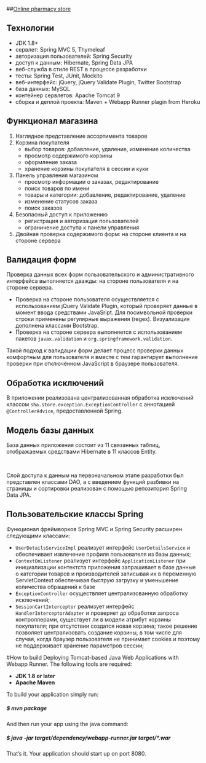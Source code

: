 ##[Online pharmacy store](https://online-apteka-az.herokuapp.com/)

<h2>Технологии</h2>

<ul class="discharged">
    <li>JDK 1.8+</li>
    <li>сервлет: Spring MVC 5, Thymeleaf</li>
    <li>авторизация пользователей: Spring Security</li>
    <li>доступ к данным: Hibernate, Spring Data JPA</li>
    <li>веб-служба в стиле REST в процессе разработки </li>
    <li>тесты: Spring Test, JUnit, Mockito</li>
    <li>веб-интерфейс: jQuery, jQuery Validate Plugin, Twitter Bootstrap</li>
    <li>база данных: MySQL</li>
    <li>контейнер сервлетов: Apache Tomcat 9</li>
    <li>сборка и деплой проекта: Maven + Webapp Runner plagin from Heroku </li>
</ul>

<h2>Функционал магазина</h2>

<ol class="discharged">
    <li>Наглядное представление ассортимента товаров</li>
    <li>Корзина покупателя
        <ul>
            <li>выбор товаров: добавление, удаление, изменение количества</li>
            <li>просмотр содержимого корзины</li>
            <li>оформление заказа</li>
            <li>хранение корзины покупателя в сессии и куки</li>
        </ul>
    </li>
    <li>Панель управления магазином
        <ul>
            <li>просмотр информации о заказах, редактирование </li>
            <li>поиск товаров по имени</li>
            <li>товары и категории: добавление, редактирование, удаление</li>
            <li>изменение статусов заказа</li>
            <li>поиск заказов</li>
        </ul>        
    </li>
    <li>Безопасный доступ к приложению
        <ul>
            <li>регистрация и авторизация пользователей</li>
            <li>ограничение доступа к панели управления</li>
        </ul>
    </li>
    <li>Двойная проверка содержимого форм: на стороне клиента и на стороне сервера</li>
</ol>

<h2>Валидация форм</h2>

<p>Проверка данных всех форм пользовательского и административного интерфейса выполняется
    дважды: на стороне пользователя и на стороне сервера.</p>
<ul class="discharged">
    <li>Проверка на стороне пользователя осуществляется с использованием jQuery Validate Plugin,
        который проверяет данные в момент ввода средствами JavaSript. Для посимвольной проверки строки применены
        регулярные выражения (regex). Визуализация дополнена классами Bootstrap.</li>
    <li>Проверка на стороне сервера выполняется с использованием пакетов <code>javax.validation</code> и
        <code>org.springframework.validation</code>.</li>
</ul>
<p>Такой подход к валидации форм делает процесс проверки данных комфортным
    для пользователя и вместе с тем гарантирует выполнение проверки при отключённом
    JavaScript в браузере пользователя.</p>

<h2>Обработка исключений</h2>

<p>В приложении реализована централизованная обработка исключений классом
    <code>sha.store.exception.ExceptionController</code> с аннотацией
    <code>@ControllerAdvice</code>, предоставленной Spring.</p>

<h2>Модель базы данных</h2>

<p>База данных приложения состоит из 11 связанных таблиц, отображаемых средствами Hibernate в 11 классов Entity.</p>

<br>
<p>Слой доступа к данным на первоначальном этапе разработки был представлен классами DAO,
    а с введением функций разбивки на страницы и сортировки реализован
    с помощью репозитория Spring Data JPA.</p>

<h2>Пользовательские классы Spring</h2>

<p>Функционал фреймворков Spring MVC и Spring Security расширен следующими классами:</p>
<ul class="discharged">
    <li><code>UserDetailsServiceImpl</code> реализует интерфейс <code>UserDetailsService</code>
        и обеспечивает извлечение профиля пользователя из базы данных;</li>
    <li><code>ContextOnListener</code> реализует интерфейс  <code>ApplicationListener<ContextRefreshedEvent></code>
        при инициализации контектста приложения запрашивает в базе данные о категории товаров и производителей записывая 
        их в переменную ServletContext обеспечивая быструю загрузку и уменьшение количества обращений к базе</li>
    <li><code>ExceptionController</code> осуществляет централизованную обработку исключений;</li>
    <li><code>SessionCartInterceptor</code> реализует интерфейс <code>HandlerInterceptorAdapter</code>
        и проверяет до обработки запроса контроллерами, существует ли в модели атрибут корзины покупателя;
        при отсутствии создатся новая корзина; такое решение позволяет централизовать создание корзины,
        в том числе для случая, когда браузер пользователя не принимает cookies и поэтому
        не поддерживает хранение параметров сессии;</li>
</ul>

#How to build
Deploying Tomcat-based Java Web Applications with Webapp Runner.
The following tools are required:
* **JDK 1.8 or later**
* **Apache Maven**

<p>To build your application simply run:</p>

##### $ mvn package
 
<p>And then run your app using the java command:</p>

##### $ java -jar target/dependency/webapp-runner.jar target/*.war
  
<p>That’s it. Your application should start up on port 8080.</p>
